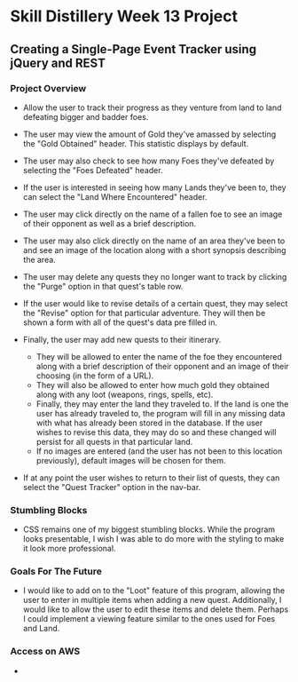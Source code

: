 # Skill Distillery Week 13 Project

## Creating a Single-Page Event Tracker using jQuery and REST

### Project Overview
- Allow the user to track their progress as they venture from land to land defeating bigger and badder foes.

- The user may view the amount of Gold they've amassed by selecting the "Gold Obtained" header. This statistic displays
by default.

- The user may also check to see how many Foes they've defeated by selecting the "Foes Defeated" header.

- If the user is interested in seeing how many Lands they've been to, they can select the "Land Where Encountered" header.

- The user may click directly on the name of a fallen foe to see an image of their opponent as well as a brief description.

- The user may also click directly on the name of an area they've been to and see an image of the location along with 
a short synopsis describing the area. 

- The user may delete any quests they no longer want to track by clicking the "Purge" option in that quest's table row.

- If the user would like to revise details of a certain quest, they may select the "Revise" option for that particular
adventure. They will then be shown a form with all of the quest's data pre filled in.

- Finally, the user may add new quests to their itinerary. 
  - They will be allowed to enter the name of the foe they encountered 
  along with a brief description of their opponent and an image of their choosing (in the form of a URL).
  - They will also be allowed to enter how much gold they obtained along with any loot (weapons, rings, spells, etc).
  - Finally, they may enter the land they traveled to. If the land is one the user has already traveled to, the program
  will fill in any missing data with what has already been stored in the database. If the user wishes to revise this data,
  they may do so and these changed will persist for all quests in that particular land.
  - If no images are entered (and the user has not been to this location previously), default images will be chosen 
  for them.

- If at any point the user wishes to return to their list of quests, they can select the "Quest Tracker" option in
the nav-bar.
  
### Stumbling Blocks
 - CSS remains one of my biggest stumbling blocks. While the program looks presentable, I wish I was able to do
 more with the styling to make it look more professional.
 
### Goals For The Future
 - I would like to add on to the "Loot" feature of this program, allowing the user to enter in multiple items when 
 adding a new quest. Additionally, I would like to allow the user to edit these items and delete them. Perhaps I could 
 implement a viewing feature similar to the ones used for Foes and Land.
 
### Access on AWS
 - 
